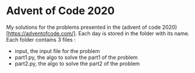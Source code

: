 # Advent of Code 2020

My solutions for the problems presented in the (advent of code 2020)[https://adventofcode.com/]. Each day is stored in the folder with its name. Each folder contains 3 files :

- input, the input file for the problem
- part1.py, the algo to solve the part1 of the problem
- part2.py, the algo to solve the part2 of the problem
